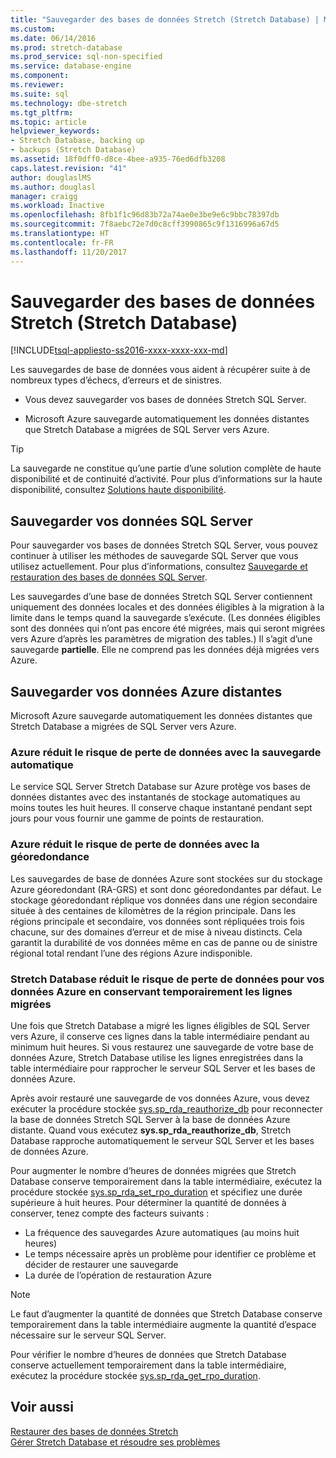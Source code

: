 ```yaml
---
title: "Sauvegarder des bases de données Stretch (Stretch Database) | Microsoft Docs"
ms.custom: 
ms.date: 06/14/2016
ms.prod: stretch-database
ms.prod_service: sql-non-specified
ms.service: database-engine
ms.component: 
ms.reviewer: 
ms.suite: sql
ms.technology: dbe-stretch
ms.tgt_pltfrm: 
ms.topic: article
helpviewer_keywords:
- Stretch Database, backing up
- backups (Stretch Database)
ms.assetid: 18f0dff0-d8ce-4bee-a935-76ed6dfb3208
caps.latest.revision: "41"
author: douglaslMS
ms.author: douglasl
manager: craigg
ms.workload: Inactive
ms.openlocfilehash: 8fb1f1c96d83b72a74ae0e3be9e6c9bbc78397db
ms.sourcegitcommit: 7f8aebc72e7d0c8cff3990865c9f1316996a67d5
ms.translationtype: HT
ms.contentlocale: fr-FR
ms.lasthandoff: 11/20/2017
---
```

# <a name="backup-stretch-enabled-databases-stretch-database"></a>Sauvegarder des bases de données Stretch (Stretch Database)
[!INCLUDE[tsql-appliesto-ss2016-xxxx-xxxx-xxx-md](../../includes/tsql-appliesto-ss2016-xxxx-xxxx-xxx-md.md)]

 Les sauvegardes de base de données vous aident à récupérer suite à de nombreux types d’échecs, d’erreurs et de sinistres.  
  
 -   Vous devez sauvegarder vos bases de données Stretch SQL Server.  
      
 -   Microsoft Azure sauvegarde automatiquement les données distantes que Stretch Database a migrées de SQL Server vers Azure.  

> [!TIP]
> La sauvegarde ne constitue qu’une partie d’une solution complète de haute disponibilité et de continuité d’activité. Pour plus d’informations sur la haute disponibilité, consultez [Solutions haute disponibilité](../../sql-server/failover-clusters/high-availability-solutions-sql-server.md).
   
## <a name="back-up-your-sql-server-data"></a>Sauvegarder vos données SQL Server  
  
Pour sauvegarder vos bases de données Stretch SQL Server, vous pouvez continuer à utiliser les méthodes de sauvegarde SQL Server que vous utilisez actuellement. Pour plus d’informations, consultez [Sauvegarde et restauration des bases de données SQL Server](../../relational-databases/backup-restore/back-up-and-restore-of-sql-server-databases.md).
  
 Les sauvegardes d’une base de données Stretch SQL Server contiennent uniquement des données locales et des données éligibles à la migration à la limite dans le temps quand la sauvegarde s’exécute. (Les données éligibles sont des données qui n’ont pas encore été migrées, mais qui seront migrées vers Azure d’après les paramètres de migration des tables.) Il s’agit d’une sauvegarde **partielle**. Elle ne comprend pas les données déjà migrées vers Azure.  
  
## <a name="back-up-your-remote-azure-data"></a>Sauvegarder vos données Azure distantes   
  
Microsoft Azure sauvegarde automatiquement les données distantes que Stretch Database a migrées de SQL Server vers Azure.    
### <a name="azure-reduces-the-risk-of-data-loss-with-automatic-backup"></a>Azure réduit le risque de perte de données avec la sauvegarde automatique  
Le service SQL Server Stretch Database sur Azure protège vos bases de données distantes avec des instantanés de stockage automatiques au moins toutes les huit heures. Il conserve chaque instantané pendant sept jours pour vous fournir une gamme de points de restauration.  
  
### <a name="azure-reduces-the-risk-of-data-loss-with-geo-redundancy"></a>Azure réduit le risque de perte de données avec la géoredondance  
Les sauvegardes de base de données Azure sont stockées sur du stockage Azure géoredondant (RA-GRS) et sont donc géoredondantes par défaut. Le stockage géoredondant réplique vos données dans une région secondaire située à des centaines de kilomètres de la région principale. Dans les régions principale et secondaire, vos données sont répliquées trois fois chacune, sur des domaines d’erreur et de mise à niveau distincts. Cela garantit la durabilité de vos données même en cas de panne ou de sinistre régional total rendant l’une des régions Azure indisponible.

### <a name="stretchRPO"></a>Stretch Database réduit le risque de perte de données pour vos données Azure en conservant temporairement les lignes migrées
Une fois que Stretch Database a migré les lignes éligibles de SQL Server vers Azure, il conserve ces lignes dans la table intermédiaire pendant au minimum huit heures. Si vous restaurez une sauvegarde de votre base de données Azure, Stretch Database utilise les lignes enregistrées dans la table intermédiaire pour rapprocher le serveur SQL Server et les bases de données Azure.

Après avoir restauré une sauvegarde de vos données Azure, vous devez exécuter la procédure stockée [sys.sp_rda_reauthorize_db](../../relational-databases/system-stored-procedures/sys-sp-rda-reauthorize-db-transact-sql.md) pour reconnecter la base de données Stretch SQL Server à la base de données Azure distante. Quand vous exécutez **sys.sp_rda_reauthorize_db**, Stretch Database rapproche automatiquement le serveur SQL Server et les bases de données Azure.

Pour augmenter le nombre d’heures de données migrées que Stretch Database conserve temporairement dans la table intermédiaire, exécutez la procédure stockée [sys.sp_rda_set_rpo_duration](../../relational-databases/system-stored-procedures/sys-sp-rda-set-rpo-duration-transact-sql.md) et spécifiez une durée supérieure à huit heures. Pour déterminer la quantité de données à conserver, tenez compte des facteurs suivants :
-   La fréquence des sauvegardes Azure automatiques (au moins huit heures)
-   Le temps nécessaire après un problème pour identifier ce problème et décider de restaurer une sauvegarde
-   La durée de l’opération de restauration Azure

> [!NOTE]
> Le faut d’augmenter la quantité de données que Stretch Database conserve temporairement dans la table intermédiaire augmente la quantité d’espace nécessaire sur le serveur SQL Server.

Pour vérifier le nombre d’heures de données que Stretch Database conserve actuellement temporairement dans la table intermédiaire, exécutez la procédure stockée [sys.sp_rda_get_rpo_duration](../../relational-databases/system-stored-procedures/sys-sp-rda-get-rpo-duration-transact-sql.md).

## <a name="see-also"></a>Voir aussi  
[Restaurer des bases de données Stretch](../../sql-server/stretch-database/restore-stretch-enabled-databases-stretch-database.md)  
 [Gérer Stretch Database et résoudre ses problèmes](../../sql-server/stretch-database/manage-and-troubleshoot-stretch-database.md)   
   
  
  
